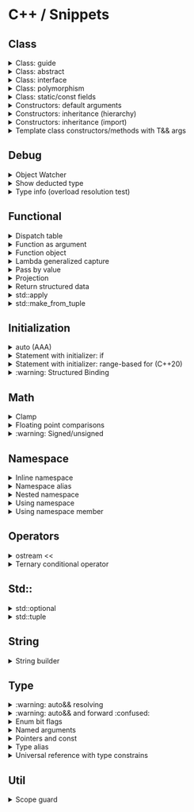 # C++ / Snippets

## Class

<details>
<summary>Class: guide</summary>

### Structure
```cpp
class MyClass [final]
{
public:
    // Types and type aliases
    // Static constants

    // Factory functions
    // Constructors and assignment operators
    // Destructor

    MyClass() = default;

    // Rule of five/zero
    MyClass(const MyClass&) = default;
    MyClass(MyClass&&) = default;
    MyClass& operator=(const MyClass&) = default;
    MyClass& operator=(MyClass&&) = default;
    [virtual] ~MyClass() = default;

    // Functions
    // Data members

protected:
    // Types and type aliases
    // Static constants
    // Functions
    // Data members

private:
    // Types and type aliases
    // Static constants
    // Functions
    // Data members
};
```

### Options

| Inheritance | Polymorphic<br>usage | Type | Class options |
|:---:|:---:|:---:|---|
| No ||| • `final` class<br>• rule of five/zero |
| :white_check_mark: | No | Abstract | • destructor: `virtual ~MyClass() = 0;`<br>• destructor body: `inline MyClass::~MyClass() {}` |
| :white_check_mark: | No | Concrete | • (optional) `final` class<br>• rule of five/zero |
| :white_check_mark: | :white_check_mark: | Interface | • destructor: `virtual ~MyClass() = default;` |
| :white_check_mark: | :white_check_mark: | Abstract | • destructor:<br>&nbsp;&nbsp;&nbsp;&nbsp;- base: `virtual ~MyClass() = 0;`<br>&nbsp;&nbsp;&nbsp;&nbsp;- derived: `~MyClass() override = 0;`<br>• destructor body: `inline MyClass::~MyClass() {}` |
| :white_check_mark: | :white_check_mark: | Concrete<br>(base) | • destructor: `virtual`, user-defined/`default`<br>• rule of five (user-defined/`default`)<br>• risk of slicing ([C.67](https://isocpp.github.io/CppCoreGuidelines/CppCoreGuidelines#c67-a-polymorphic-class-should-suppress-public-copymove)) |
| :white_check_mark: | :white_check_mark: | Concrete<br>(derived) | • (optional) `final` class<br>• rule of five/zero (mark destructor as `override`/`final`) |

### Tips

:warning: Make explicit move operations `noexcept` ([C.66](https://isocpp.github.io/CppCoreGuidelines/CppCoreGuidelines#c66-make-move-operations-noexcept)):
```cpp
MyClass(MyClass&& other) noexcept {...}
MyClass& operator=(MyClass&& other) noexcept {...}
```

### Specifiers: virtual/override/final
```cpp
struct A
{
    virtual ~A() = default;
    virtual void foo() [const] = 0;
};

struct B : A
{
    ~B() override;
    void foo() [const] override;
};

struct C final : B
{
    ~C() final;
    void foo() [const] final;
};
```

</details>

<details>
<summary>Class: abstract</summary>

```cpp
class AbstractBase
{
public:
    virtual ~AbstractBase() = 0;

    void process() const
    {
        step1();
        step2();
    };

    virtual void step1() const {...}
    virtual void step2() const {...}
};

inline AbstractBase::~AbstractBase() {}

class Derived : public AbstractBase
{
public:
    void step2() const override {...}
};
```

:arrow_forward: [**Demo**](https://godbolt.org/z/se7n64j9P)

</details>

<details>
<summary>Class: interface</summary>

```cpp
class ITest
{
public:
    virtual void test1() const = 0;
    virtual void test2() const = 0;
    virtual ~ITest() = default;
};

class Test : public ITest
{
public:
    void test1() const override {...}
    void test2() const override {...}
};
```

:arrow_forward: [**Demo**](https://godbolt.org/z/E97aTccbc)

</details>

<details>
<summary>Class: polymorphism</summary>

```cpp
class Base
{
public:
    virtual void run() const = 0;
    virtual ~Base() = default;
};

class Derived : public Base
{
public:
    void run() const override {...}
};

void polymorphic_call(const Base& base) {...}
void polymorphic_call(const Base* base) {...}
void polymorphic_call(std::shared_ptr<Base> base) {...}

void ref_and_ptr()
{
    auto derived = Derived{};
    Base& base_ref = derived;
    Base* base_ptr = &derived;
}

void shared_ptr()
{
    // create
    std::shared_ptr<Base> base_shared_ptr = std::make_shared<Derived>();

    // return
    auto return_base_shared_ptr = []() -> std::shared_ptr<Base> { return std::make_shared<Derived>(); };

    // call
    func(*base_shared_ptr);       // (const Base&)
    func(base_shared_ptr.get());  // (const Base*)
    func(base_shared_ptr);        // (std::shared_ptr<Base>)
}

void unique_ptr()
{
    // create
    std::unique_ptr<Base> base_unique_ptr = std::make_unique<Derived>();

    // return
    auto return_base_unique_ptr = []() -> std::unique_ptr<Base> { return std::make_unique<Derived>(); };

    // call
    func(*base_unique_ptr);       // (const Base&)
    func(base_unique_ptr.get());  // (const Base*)
}

void vector_of_unique_ptr()
{
    auto v = std::vector<std::unique_ptr<Base>>{};
    v.push_back(std::make_unique<Derived>());
}
```

:arrow_forward: [**Demo**](https://godbolt.org/z/YWevKsvo4)

</details>

<details>
<summary>Class: static/const fields</summary>

### Summary
```cpp
struct Summary
{
    // static mutable
    static inline ...

    // static const
    static inline const ...

    // non-static const
    const ...
};
```

### Full
```cpp
struct Static
{
    // static mutable
    static inline std::string mutable_str{"static mutable str"};

    // static const
    static inline const int const_int = 11;
    static constexpr    int constexpr_int = 11 * 2;

    // static const (heap allocated)
    static inline const std::string const_str{"static const str"};
    /* DON'T
    static constexpr    std::string constexpr_str{"static constexpr str"}; */

    // static const (cstr for string constants)
    static inline const auto const_cstr = "static const cstr";
    static constexpr    auto constexpr_cstr = "static constexpr cstr";
};

struct NonStatic
{
    // non-static mutable
    std::string mutable_str{"non-static mutable str"};

    // non-static const
    const std::string const_str{"non-static const str"};
};
```

:arrow_forward: [**Demo**](https://godbolt.org/z/a4jcrPrMo)

</details>

<details>
<summary>Constructors: default arguments</summary>

```cpp
#include <string>

class Employee
{
public:
    Employee(const std::string& name, int id = default_id) :
        name_{name},
        id_{id}
    {}

private:
    static constexpr int default_id = 0;

    std::string name_;
    int id_ = default_id;
};
```

</details>

<details>
<summary>Constructors: inheritance (hierarchy)</summary>

:arrow_forward: [**Run**](https://godbolt.org/z/xddov143j)

```cpp
#include <iostream>

void print(auto text)
{
    std::cout << text << " ";
}

struct A
{
    A()
    {
        print("A");
    }

    A(int x)
    {
        print("Ai");
    }
};

struct B : A
{
    B()
    {
        print("B");
    }

    B(int x)
        : A(x)
    {
        print("Bi");
    }
};

struct C : B
{
    C()
    {
        print("C");
    }

    C(int x)
        : B(x)
    {
        print("Ci");
    }

    C(double x)
    {
        print("Cd");
    }
};

int main()
{
    C();  // A B C

    std::cout << std::endl;

    C(1);  // Ai Bi Ci

    std::cout << std::endl;

    C(1.0);  // A B Cd
}
```

</details>

<details>
<summary>Constructors: inheritance (import)</summary>

```cpp
struct A
{
    explicit A(int x) {}
};

class B: public A
{
    using A::A;
};
```

```cpp
#include <vector>

template<typename T>
class my_vector : public std::vector<T>
{
public:
    using std::vector<T>::std::vector;  // Takes all vector's constructors
};
```

</details>

<details>
<summary>Template class constructors/methods with T&& args</summary>

:arrow_forward: [**Run**](https://godbolt.org/z/Tb781E4s3) [[object_watcher.h](src/object_watcher.h)]

```cpp
#include <iostream>
#include <utility>

#include <https://raw.githubusercontent.com/vitasok797/dev-notes/refs/heads/main/cpp/src/object_watcher.h>

using std::cout, std::endl;

using Watcher = vs::debug::CtorWatcher;

template<typename T>
struct Test1
{
    Test1(const T& x) : x_{x}
    {
        cout << "Test1 [const T&]" << endl;
    }

    // Catches only rvalues
    // T&& is rvalue ref of type T (not forwarding/universal ref)
    // So we need additional TestClass1(const T&) constructor
    // Note: both std::move and std::forward are acceptable
    Test1(T&& x) : x_{std::forward<T>(x)}
    {
        cout << "Test1 [T&&]";
        cout << (std::is_rvalue_reference_v<decltype(x)> ? " rvalue_ref" : "");
        cout << endl;
    }

    T x_;
};

template<typename T>
struct Test2
{
    Test2(T x) : x_{std::move(x)}
    {
        cout << "Test2 [T]" << endl;
    }

    T x_;
};

template<typename T>
struct Test3
{
    Test3(auto&& x) : x_{std::forward<decltype(x)>(x)}
    {
        cout << "Test3 [T&&]";
        cout << (std::is_rvalue_reference_v<decltype(x)> ? " rvalue_ref" : "");
        cout << endl;
    }

    T x_;
};

void lf() { cout << endl; }

void test1()
{
    auto w = Watcher{};
    Test1{w};
    lf();

    Test1{Watcher{}};
    lf();
}

void test2()
{
    auto w = Watcher{};
    Test2{w};
    lf();

    Test2{Watcher{}};
    lf();
}

void test3()
{
    auto w = Watcher{};
    Test3<Watcher>{w};
    lf();

    Test3<Watcher>{Watcher{}};
    lf();
}

int main()
{
    test1();
    test2();
    test3();
}
```

</details>

## Debug

<details>
<summary>Object Watcher</summary>

:arrow_forward: [**Demo** (CtorWatcher)](https://godbolt.org/z/5Yd5TxWhT) [[object_watcher.h](src/object_watcher.h)] \
:arrow_forward: [**Demo** (ObjWatcher)](https://godbolt.org/z/45q6TK5Kx) [[object_watcher.h](src/object_watcher.h)]

</details>

<details>
<summary>Show deducted type</summary>

[(StackOverflow) Using 'auto' type deduction - how to find out what type the compiler deduced?](https://stackoverflow.com/questions/38820579/using-auto-type-deduction-how-to-find-out-what-type-the-compiler-deduced)

```cpp
struct {} _ = ...
```

</details>

<details>
<summary>Type info (overload resolution test)</summary>

:arrow_forward: [**Demo** (overload resolution test)](https://godbolt.org/z/Wcfd717c9) [[type_info.h](src/type_info.h)]

</details>

## Functional

<details>
<summary>Dispatch table</summary>

:arrow_forward: [**Run**](https://godbolt.org/z/fnhbG7vz7)

```cpp
#include <functional>
#include <iostream>
#include <map>

double add(double a, double b)
{
    return a + b;
}

struct Sub
{
    double operator()(double a, double b)
    {
        return a - b;
    }
};

double mult_three(double a, double b, double c)
{
    return a * b * c;
}

int main()
{
    using namespace std::placeholders;

    auto disp_table = std::map<const char, std::function<double(double, double)>>
    {
        {'+', add},
        {'-', Sub{}},
        {'*', std::bind(mult_three, 1.0, _1, _2)},
        {'/', [](double a, double b) { return a / b; }}
    };

    std::cout << "3.5 + 4.5 = " << disp_table['+'](3.5, 4.5) << std::endl;
    std::cout << "3.5 - 4.5 = " << disp_table['-'](3.5, 4.5) << std::endl;
    std::cout << "3.5 * 4.5 = " << disp_table['*'](3.5, 4.5) << std::endl;
    std::cout << "3.5 / 4.5 = " << disp_table['/'](3.5, 4.5) << std::endl;
}
```

</details>

<details>
<summary>Function as argument</summary>

```cpp
#include <functional>

void func_arg(std::function<int(int, int)> f)
{
    int res = f(1, 2);
}
```

```cpp
void func_arg(auto f)
{
    int res = f(1, 2);
}
```

:arrow_forward: [**Demo**](https://godbolt.org/z/W71MMcabY)

</details>

<details>
<summary>Function object</summary>

:arrow_forward: [**Run**](https://godbolt.org/z/7xMds9jjq)

```cpp
#include <iostream>

struct Compare
{
    constexpr bool operator()(const auto& a, const auto& b) const
    {
        return a == b;
    }
};

inline constexpr Compare compare{};

int main()
{
    std::cout << compare(1, 2) << std::endl;
    std::cout << compare(2, 2) << std::endl;
    std::cout << compare(3, 2) << std::endl;
}
```

</details>

<details>
<summary>Lambda generalized capture</summary>

[(StackOverflow) What is a generalized lambda capture and why was it created?](https://stackoverflow.com/questions/41519450/what-is-a-generalized-lambda-capture-and-why-was-it-created/41520537#41520537)

```cpp
auto p_nums = std::make_unique<std::vector<int>>(nums);
auto lam = [p_nums=std::move(p_nums)]() { /* use p_nums */ };
```

```cpp
auto lam = [i=0](const std::string &s) mutable
{
    return std::to_string(i++) + ":" + s;
};

std::cout << lam("aaa") << std::endl;  // 0:aaa
std::cout << lam("bbb") << std::endl;  // 1:bbb
std::cout << lam("ccc") << std::endl;  // 2:ccc
```

</details>

<details>
<summary>Pass by value</summary>

* _Cheaply-copied types (2\*sizeof(void\*))_
* _Impossible to copy types_
* Iterators
* Functors, lambdas, std::function
* Views (std::string_view, std::span)
* std::shared_ptr (sharing ownership)
* std::unique_ptr (taking ownership)

</details>

<details>
<summary>Projection</summary>

:arrow_forward: [**Run**](https://godbolt.org/z/xb4bxo4EY)

```cpp
#include <functional>
#include <iostream>
#include <vector>

struct Rect
{
    std::string name;
    double a = 0.0;
    double b = 0.0;

    double area() const { return a * b; }
};

//=============================================================================
// Run projection
//-----------------------------------------------------------------------------
// const P&  proj: NO (doesn't accept mutable lambdas/functors)
//       P&  proj: NO (doesn't accept rvalues)
//       P&& proj: NO (confusing if there is no forwarding)
//       P   proj: YES
//=============================================================================
// Store projection for lazy evaluation
//-----------------------------------------------------------------------------
// const P&  proj: NO
//       P&  proj: NO
//       P&& proj: YES (pass by forwarding ref, then store by std::forward)
//       P   proj: YES (pass by value, then store by std::move)
//=============================================================================
template<typename R, typename P = std::identity>
void print_range_with_proj(const R& range, P proj = {})
{
    std::cout << "---------------" << std::endl;
    for (const auto& x : range)
    {
        std::cout << std::invoke(proj, x) << std::endl;
    }
};

int main()
{
    auto v1 = std::vector<Rect>
    {
        {"bbb", 1.0, 2.0},
        {"aaa", 11.0, 220.0},
        {"ccc", 12.0, 22.0}
    };

    print_range_with_proj(v1, &Rect::name);
    print_range_with_proj(v1, &Rect::area);
    print_range_with_proj(v1, [](const Rect& rect) { return rect.a + rect.b; });

    auto v2 = std::vector<std::string>
    {
        "xxx",
        "yyyyy",
        "z"
    };

    print_range_with_proj(v2);
    print_range_with_proj(v2, &std::string::length);
}
```

</details>

<details>
<summary>Return structured data</summary>

```cpp
struct Data { int i; double d; };

Data get_data()
{
    return {42, 0.1};
    return Data{42, 0.1};
}
```

```cpp
auto get_data()
{
    struct Data { int i; double d; };
    return Data{42, 0.2};
}
```

```cpp
std::tuple<int, double> get_data()
{
    return {42, 0.3};
}
```

:arrow_forward: [**Demo**](https://godbolt.org/z/exdTYbvsx)

</details>

<details>
<summary>std::apply</summary>

:arrow_forward: [**Run**](https://godbolt.org/z/fE8c846Pj)

```cpp
#include <iostream>
#include <tuple>

int sum(int a, int b, int c)
{
    return a + b + c;
}

int main()
{
    auto numbers = std::tuple{1, 2, 3};
    std::cout << "apply res: " << std::apply(sum, numbers) << std::endl;
}
```

</details>

<details>
<summary>std::make_from_tuple</summary>

:arrow_forward: [**Run**](https://godbolt.org/z/4andfo1hb)

```cpp
#include <iostream>
#include <tuple>

struct Foo
{
    Foo(int first, float second, int third)
    {
        std::cout << "make_from_tuple ctor: ";
        std::cout << first << ", " << second << ", " << third << std::endl;
    }
};

int main()
{
    auto ctor_args = std::tuple{10, 20.2, 30};
    std::make_from_tuple<Foo>(ctor_args);
}
```

</details>

## Initialization

<details>
<summary>auto (AAA)</summary>

:point_right: `auto` means "take exactly the type on the right-hand side, but strip off top-level const/volatile and &/&&"

Syntax:
```cpp
[const] auto[&] x = expr;
[const] auto[&] x = type{expr};
```

Examples:
```cpp
auto i = int64_t{123};
auto v = std::vector<int>{};
auto get_size = [](const auto& x) { return x.size(); };
```

Heap allocation:
```cpp
auto w = new Widget{};
auto w = std::make_unique<Widget>();
```

Strings:
```cpp
using namespace std::literals;

// const char* x = "hello";
auto x = "hello";

// std::string x = "hello";
auto x = std::string{"hello"};
auto x = "hello"s;

// std::string_view x = "hello";
auto x = std::string_view{"hello"};
auto x = "hello"sv;
```

Loop counter:
```cpp
for(auto i = size_t{0}; i < v.size(); ++i)
for(auto i = vs::Index{0}; i < vs::signed_size(v); ++i)

for(auto i = vs::signed_size(v) - 1; i >= 0; --i)
```

Singned/unsignned cast with helpers:
```cpp
auto x = vs::as_signed(integer_expr);
auto x = vs::as_unsigned(integer_expr);
```

Init by function return value:
```cpp
Gadget get_gadget();

Widget w = get_gadget();  // BAD: implicit conversion Gadget to Widget (creates a temporary)
auto w = get_gadget();  // GOOD: no implicit conversion
auto w = Widget{ get_gadget() };  // GOOD: implicit conversion with intent
```

std::initializer_list issue:
```cpp
auto i = 3;    // int
auto i(3);     // int
auto i{3};     // C++11: std::initializer_list<int>
               // C++14: int (only for single item in list)
auto i = {3};  // C++11: std::initializer_list<int>
               // C++14: std::initializer_list<int>
```

</details>

<details>
<summary>Statement with initializer: if</summary>

[(Article) C++17 If statement with initializer](https://skebanga.github.io/if-with-initializer/)

```cpp
if (init; condition) {...}
```

```cpp
if (auto a = getval(); a < 10) {...}
```

```cpp
switch (auto ch = getnext(); ch)
{
    // case statements
}
```

```cpp
if (auto [it_elem, success] = mymap.insert(std::pair('a', 100)); success) {...}
```

</details>

<details>
<summary>Statement with initializer: range-based for (C++20)</summary>

```cpp
for (init; decl : expr)
```

```cpp
for (auto i = size_t{}; const auto& x : container)
{
    std::cout << i++ << ": " << x << std::endl;
}
```

```cpp
for (auto& x : foo().items()) {...}  // undefined behavior if foo() returns by value
                                     // https://pvs-studio.ru/ru/blog/posts/cpp/1149/#ID5FFD7E2F1C
for (auto thing = foo(); auto& x : thing.items()) {...}  // OK
```

</details>

<details>
<summary>:warning: Structured Binding</summary>

[(Reference) Structured binding](https://en.cppreference.com/w/cpp/language/structured_binding)

```cpp
auto [a, b, c] =
const auto [a, b, c] =

auto& [a, b, c] =
const auto& [a, b, c] =

auto&& [a, b, c] =
```

```cpp
auto [_, b, c] =
```

Unpack tuple:
```cpp
#include <tuple>

auto tuple = std::tuple{1, 'a', 2.3};

auto [a, b, c] = tuple;
```

Unpack struct:
```cpp
struct Foo
{
    int i;
    char c;
    double d;
};

auto f = Foo{1, 'a', 2.3};

auto [i, c, d] = f;
```

Unpack map:
```cpp
#include <map>

for (const auto& [k, v] : mymap) {...}
```

</details>

## Math

<details>
<summary>Clamp</summary>

```cpp
#include <algorithm>
#include <iostream>

int main()
{
    std::cout << std::clamp(0.5, 1.0, 2.0) << std::endl;  // 1
    std::cout << std::clamp(1.5, 1.0, 2.0) << std::endl;  // 1.5
    std::cout << std::clamp(2.5, 1.0, 2.0) << std::endl;  // 2
}
```

</details>

<details>
<summary>Floating point comparisons</summary>

[(LearnCpp) Relational operators and floating point comparisons](https://www.learncpp.com/cpp-tutorial/relational-operators-and-floating-point-comparisons/)

:arrow_forward: [**Demo**](https://godbolt.org/z/E8rzKnqqf) [[calc.h](src/calc.h)]

</details>

<details>
<summary>:warning: Signed/unsigned</summary>

### Loop counter
```cpp
for(auto i = size_t{0}; i < v.size(); ++i)
for(auto i = vs::Index{0}; i < vs::signed_size(v); ++i)

for(auto i = vs::signed_size(v) - 1; i >= 0; --i)
```

:arrow_forward: [**Demo** (arithmetic)](https://godbolt.org/z/67qo5cnd7) [[util.h](src/util.h)] \
:arrow_forward: [**Demo** (index)](https://godbolt.org/z/6fPKrWz8b) [[util.h](src/util.h)] \
:arrow_forward: [**Demo** (accumulate)](https://godbolt.org/z/x5ehf4vME) [[util.h](src/util.h)]

</details>

## Namespace

<details>
<summary>Inline namespace</summary>

```cpp
#include <iostream>

inline namespace V1
{
    void doSomething()
    {
        std::cout << "V1\n";
    }
}

namespace V2
{
    void doSomething()
    {
        std::cout << "V2\n";
    }
}

int main()
{
    V1::doSomething();
    V2::doSomething();

    // calls V1
    doSomething();

    return 0;
}
```

</details>

<details>
<summary>Namespace alias</summary>

```cpp
namespace fbz = foo::bar::baz;
```

</details>

<details>
<summary>Nested namespace</summary>

```cpp
namespace A::B::C
{
   // ...
}
```

</details>

<details>
<summary>Using namespace</summary>

[(Reference) Using namespace](https://en.cppreference.com/w/cpp/language/namespace#Using-directives)

```cpp
namespace A {...}

namespace B
{
    using namespace A;
}
```

</details>

<details>
<summary>Using namespace member</summary>

```cpp
using std::cout;
using std::endl;
```

```cpp
using std::cout, std::endl;
```

</details>

## Operators

<details>
<summary>ostream <<</summary>

```cpp
inline std::ostream& operator<<(std::ostream& os, const Person& person)
{
    return os << person.surname << " " << person.firstname << " was born in " << person.year;
}
```

```cpp
class PrivatePerson
{
public:
    friend std::ostream& operator<<(std::ostream& os, const PrivatePerson& person);
};

inline std::ostream& operator<<(std::ostream& os, const PrivatePerson& person)
{
    return os << person.alias_ << " was born in " << person.year_;
}
```

```cpp
class PrivatePerson
{
public:
    friend std::ostream& operator<<(std::ostream& os, const PrivatePerson& person)
    {
        return os << person.alias_ << " was born in " << person.year_;
    }
};
```

:arrow_forward: [**Demo**](https://godbolt.org/z/M1dq9Kofh)

</details>

<details>
<summary>Ternary conditional operator</summary>

```cpp
condition ? true_expression : false_expression
```

</details>

## Std::

<details>
<summary>std::optional</summary>

### Create
```cpp
// inplace
auto opt = std::make_optional<Type>(1, 2);

// move
auto opt = std::optional<Type>{std::move(type_inst)};
auto opt = std::optional<Type>{Type{1, 2}};

// copy
auto opt = std::optional<Type>{type_inst};
```

### Return
```cpp
std::optional<Type> return_opt()
{
    if (!success) return std::nullopt;
    if (!success) return {};

    // inplace (single-arg + non-explicit ctor only)
    return 1;

    // inplace
    return std::make_optional<Type>(1, 2);

    // move
    return std::move(type_inst);
    return Type{1, 2};
}
```

### Argument
```cpp
void func(const std::optional<std::string>& arg)
{
    if (arg)
    {
        // use: *arg
        // use: arg.value()
    }
}

func({});
func(std::nullopt);
func("hello");
```

```cpp
void func_nocopy(const vs::util::optional_ref<const std::string> arg)
{
    if (arg)
    {
        auto& value = arg->get();
    }
}

const auto s = std::string{"world"};
func_nocopy(s);
```

### Get value
```cpp
// opt.value() or *opt
const auto& value = opt.value();             // const ref
      auto& value = opt.value();             // ref
      auto  value = opt.value();             // copy
      auto  value = std::move(opt).value();  // move

// opt.value_or()
auto value = opt.value_or(...);             // copy
auto value = std::move(opt).value_or(...);  // move
```

### Usage
```cpp
auto opt = return_opt();

// use: opt.value_or(...)

if (opt)
if (opt.has_value())
{
    // use: *opt
    // use: opt.value()
}
```

```cpp
if (auto opt = return_opt(); opt.has_value())
{
    // use: *opt
    // use: opt.value()
}
```

```cpp
// no nesting on positive path

auto opt = return_opt();
if (!opt) return;

auto& value = *opt;

// use: value
```

:arrow_forward: [**Demo** (initialization)](https://godbolt.org/z/3PcKTG431) [[object_watcher.h](src/object_watcher.h)] \
:arrow_forward: [**Demo** (usage)](https://godbolt.org/z/96KqW36xe) [[util.h](src/util.h)]

</details>

<details>
<summary>std::tuple</summary>

### Create
```cpp
// inplace (single-arg ctor only)
auto t = std::tuple<int, Watcher>{0, 1};

// move
auto t = std::tuple<int, Watcher>{0, std::move(w)};
auto t = std::tuple<int, Watcher>{0, Watcher{1, 2}};
```

### Return
```cpp
// inplace (single-arg + non-explicit ctor only)
std::tuple<int, Watcher> return_tuple() { return {0, 1}; }

// inplace (single-arg ctor only)
std::tuple<int, Watcher> return_tuple() { return std::tuple<int, Watcher>{0, 1}; }

// move
std::tuple<int, Watcher> return_tuple() { return {0, std::move(w)}; }
std::tuple<int, Watcher> return_tuple() { return {0, Watcher{1, 2}}; }
```

:arrow_forward: [**Demo** (initialization)](https://godbolt.org/z/MET71zdG1) [[object_watcher.h](src/object_watcher.h)]

[(StackOverflow) Why do I not get guaranteed copy elision with std::tuple?](https://stackoverflow.com/questions/63560015/why-do-i-not-get-guaranteed-copy-elision-with-stdtuple/63560206#63560206)

</details>

## String

<details>
<summary>String builder</summary>

:arrow_forward: [**Run**](https://godbolt.org/z/n4nKdqjjW)

```cpp
#include <iostream>
#include <sstream>

void build_string_1()
{
    auto ss = std::ostringstream{};

    ss << "Hello";
    ss << " from";
    ss << " string builder 1";

    std::string res1 = ss.str();
    std::string res2 = std::move(ss).str();

    std::cout << res1 << std::endl;
    std::cout << res2 << std::endl;
}

void build_string_2()
{
    auto res = std::string{};

    res.reserve(100);  // optional

    res += "Hello";
    res += " from";
    res += " string builder 2";

    std::cout << res << std::endl;
}

int main()
{
    build_string_1();
    build_string_2();
}
```

</details>

## Type

<details>
<summary>:warning: auto&& resolving</summary>

:arrow_forward: [**Run**](https://godbolt.org/z/qhcsK1GW3)

```cpp
#include <map>
#include <tuple>
#include <vector>

void test_scalar()
{
    auto x = 0;
    auto&& x1 = x;
    // int& x1

    auto&& x2 = 0;
    // int&& x2
}

void test_tuple_binding_by_uref()
{
    auto tuple = std::tuple{1, 2.0};
    auto&& [x1, y1] = tuple;
    // int& x1, double& y1

    auto&& [x2, y2] = std::tuple{1, 2.0};
    // int& x2, double& y2 (lvalue refs to original temporary tuple)
}

void test_tuple_binding_by_copy()
{
    auto tuple = std::tuple{1, 2.0};
    auto [x1, y1] = tuple;
    // int& x1, double& y1 (lvalue refs to tuple copy)

    auto [x2, y2] = std::tuple{1, 2.0};
    // int& x2, double& y2 (lvalue refs to original temporary tuple)
}

void test_vector_el()
{
    auto&& v = std::vector{1, 2, 3};
    // std::vector<int>&& v

    auto&& x = v[0];
    // !!!
    // int& x
}

void test_vector_proxy_el()
{
    auto&& v = std::vector<bool>{true, false, true};
    // std::vector<bool>&& v

    auto&& x = v[0];
    // bool&& x (rvalue ref to temporary proxy object)
}

void test_iteration_vector()
{
    auto v = std::vector{1, 2, 3};
    for (auto&& el : v) {}
    // int& el

    for (auto&& el : std::vector{1, 2, 3}) {}
    // !!!
    // int& el
    // ---------------------------------------------------------------------------
    // for(; !operator==(__begin1, __end1); __begin1.operator++())
    //   int & el = __begin1.operator*();

    for (auto&& el : std::vector<bool>{true, false, true}) {}
    // bool&& el (rvalue ref to temporary proxy object)
}

void test_iteration_binding_map()
{
    auto m = std::map<int, double>{{1, 10.0}, {2, 20.0}};
    for (auto&& [k, v] : m) {}
    // const int& k, double& v

    for (auto&& [k, v] : std::map<int, double>{{1, 10.0}, {2, 20.0}}) {}
    // !!!
    // const int& k, double& v
}

void test_struct_binding_by_uref()
{
    struct S { int x; double y; };

    auto s = S{1, 2.0};
    auto&& [x1, y1] = s;
    // int& x1, double& y1

    auto&& [x2, y2] = S{1, 2.0};
    // int& x2, double& y2 (lvalue refs to original temporary struct)
}

void test_struct_binding_by_copy()
{
    struct S { int x; double y; };

    auto s = S{1, 2.0};
    auto [x1, y1] = s;
    // int& x1, double& y1 (lvalue refs to struct copy)

    auto [x2, y2] = S{1, 2.0};
    // int& x2, double& y2 (lvalue refs to original temporary struct)
}

int main()
{
    test_scalar();
    test_tuple_binding_by_uref();
    test_tuple_binding_by_copy();
    test_vector_el();
    test_vector_proxy_el();
    test_iteration_vector();
    test_iteration_binding_map();
    test_struct_binding_by_uref();
    test_struct_binding_by_copy();
}
```

</details>

<details>
<summary>:warning: auto&& and forward :confused:</summary>

### Summary
```cpp
for (auto&& el : my_range)
auto&& [el, _] = my_tuple;
auto&& [el, _] = my_struct;

if constexpr (std::is_rvalue_reference_v<decltype(my_range)>)
if constexpr (std::is_rvalue_reference_v<decltype(my_tuple)>)
if constexpr (std::is_rvalue_reference_v<decltype(my_struct)>)
{
    vec.push_back(std::move(el));
}
else
{
    vec.push_back(el);
}
```

:arrow_forward: [**Run**](https://godbolt.org/z/MTaYK9coG)

```cpp
#include <iostream>
#include <tuple>
#include <utility>
#include <vector>

using std::cout, std::endl;

enum class ArgType { VAL, RVAL };

struct Watcher
{
    Watcher() = default;
    Watcher& operator=(const Watcher&) = delete;
    Watcher& operator=(Watcher&&) = delete;
    Watcher(const Watcher&) noexcept { operations_history += "C"; }
    Watcher(Watcher&&) noexcept { operations_history += "M"; }

    static inline std::string operations_history{};

    static void check(const std::string& desc, ArgType arg_type)
    {
        auto operations_expected = std::string{};
        if (arg_type == ArgType::VAL)
        {
            operations_expected = "C";
            cout << desc << " (val)";
        }
        else
        {
            operations_expected = "M";
            cout << desc << " (RVAL)";
        }

        cout << " --> " << operations_history;
        if (operations_history != operations_expected)
        {
            cout << " ERROR (expected: " << operations_expected << ")";
        }

        cout << endl;
        operations_history.clear();
    }
};

// ----------------------------------------------------------------------------------------------

void append_range_bad(auto& dest, auto&& range)
{
    for (auto&& el : range)
    {
        dest.push_back(std::forward<decltype(el)>(el));
    }
}

void append_range_good(auto& dest, auto&& range)
{
    for (auto&& el : range)
    {
        if constexpr (std::is_rvalue_reference_v<decltype(range)>)
        {
            dest.push_back(std::move(el));
        }
        else
        {
            dest.push_back(el);
        }
    }
}

// solution using std::forward_like (C++23)
// void append_range_good_2(auto& dest, auto&& range)
// {
//     for (auto&& el : range)
//     {
//         dest.push_back(std::forward_like<decltype(range)>(el));
//     }
// }

void test_range_for()
{
    auto vec = std::vector<Watcher>(1);
    auto dest = std::vector<Watcher>{};
    dest.reserve(100);

    append_range_bad(dest, vec);
    Watcher::check("append_range_bad", ArgType::VAL);

    append_range_bad(dest, std::vector<Watcher>(1));
    Watcher::check("append_range_bad", ArgType::RVAL);

    append_range_good(dest, vec);
    Watcher::check("append_range_good", ArgType::VAL);

    append_range_good(dest, std::vector<Watcher>(1));
    Watcher::check("append_range_good", ArgType::RVAL);

    cout << endl;
}

// ----------------------------------------------------------------------------------------------

void append_tuple_bad(auto& dest, auto&& tuple)
{
    auto&& [watcher, _] = tuple;
    dest.push_back(std::forward<decltype(watcher)>(watcher));
}

void append_tuple_good(auto& dest, auto&& tuple)
{
    auto&& [watcher, _] = tuple;

    if constexpr (std::is_rvalue_reference_v<decltype(tuple)>)
    {
        dest.push_back(std::move(watcher));
    }
    else
    {
        dest.push_back(watcher);
    }
}

void test_tuple()
{
    auto tuple = std::tuple<Watcher, int>{};
    auto dest = std::vector<Watcher>{};
    dest.reserve(100);

    append_tuple_bad(dest, tuple);
    Watcher::check("append_tuple_bad", ArgType::VAL);

    append_tuple_bad(dest, std::tuple<Watcher, int>{});
    Watcher::check("append_tuple_bad", ArgType::RVAL);

    append_tuple_good(dest, tuple);
    Watcher::check("append_tuple_good", ArgType::VAL);

    append_tuple_good(dest, std::tuple<Watcher, int>{});
    Watcher::check("append_tuple_good", ArgType::RVAL);

    cout << endl;
}

// ----------------------------------------------------------------------------------------------

struct TestStruct { Watcher w; int i; };

void append_struct_bad_1(auto& dest, auto&& test_struct)
{
    auto&& [watcher, _] = test_struct;
    dest.push_back(std::forward<decltype(watcher)>(watcher));
}

void append_struct_bad_2(auto& dest, auto&& test_struct)
{
    dest.push_back(std::forward<decltype(test_struct.w)>(test_struct.w));
}

void append_struct_good_1(auto& dest, auto&& test_struct)
{
    dest.push_back(std::forward<decltype(test_struct)>(test_struct).w);
}

void append_struct_good_2(auto& dest, auto&& test_struct)
{
    auto&& [watcher, _] = test_struct;

    if constexpr (std::is_rvalue_reference_v<decltype(test_struct)>)
    {
        dest.push_back(std::move(watcher));
    }
    else
    {
        dest.push_back(watcher);
    }
}

void test_struct()
{
    auto test_struct = TestStruct{};
    auto dest = std::vector<Watcher>{};
    dest.reserve(100);

    append_struct_bad_1(dest, test_struct);
    Watcher::check("append_struct_bad_1", ArgType::VAL);

    append_struct_bad_1(dest, TestStruct{});
    Watcher::check("append_struct_bad_1", ArgType::RVAL);

    append_struct_bad_2(dest, test_struct);
    Watcher::check("append_struct_bad_2", ArgType::VAL);

    append_struct_bad_2(dest, TestStruct{});
    Watcher::check("append_struct_bad_2", ArgType::RVAL);

    append_struct_good_1(dest, test_struct);
    Watcher::check("append_struct_good_1", ArgType::VAL);

    append_struct_good_1(dest, TestStruct{});
    Watcher::check("append_struct_good_1", ArgType::RVAL);

    append_struct_good_2(dest, test_struct);
    Watcher::check("append_struct_good_2", ArgType::VAL);

    append_struct_good_2(dest, TestStruct{});
    Watcher::check("append_struct_good_2", ArgType::RVAL);

    cout << endl;
}

// ----------------------------------------------------------------------------------------------

int main()
{
    test_range_for();
    test_tuple();
    test_struct();
}
```

</details>

<details>
<summary>Enum bit flags</summary>

Libs: [magic_enum](https://github.com/Neargye/magic_enum)

:arrow_forward: [**Run**](https://godbolt.org/z/bMnr4q14c)

```cpp
#include <cstdint>

#include <magic_enum/magic_enum_containers.hpp>

enum class Option : uint64_t
{
    OPT1 = uint64_t{1} << 0,
    OPT2 = uint64_t{1} << 1,
    OPT3 = uint64_t{1} << 2,
    OPT4 = uint64_t{1} << 3,
};
using OptionFlags = magic_enum::containers::bitset<Option>;
inline constexpr OptionFlags no_options{};

enum class OtherOption : uint32_t
{
    OPT1 = 1 << 0,
    OPT2 = 1 << 1,
    OPT3 = 1 << 2,
    OPT4 = 1 << 3,
};
using OtherOptionFlags = magic_enum::containers::bitset<OtherOption>;

// ----------------------------------------------------------------------------------------------

#include <cassert>
#include <format>
#include <iostream>

using std::cout, std::endl;

void print_options(OptionFlags opt)
{
    bool opt1_set = opt.test(Option::OPT1);
    bool opt2_set = opt.test(Option::OPT2);
    bool opt3_set = opt[Option::OPT3];
    bool opt4_set = opt[Option::OPT4];

    bool all = opt.all();
    bool any = opt.any();
    bool none = opt.none();
    assert(none == !any);

    size_t total_flags_count = opt.size();
    size_t set_flags_count = opt.count();

    std::string as_str = opt.to_string();
    std::string as_str_bin = opt.to_string({}, '0', '1');
    unsigned long long as_raw = opt.to_ullong({});

    cout << (opt1_set ? "+" : "o");
    cout << (opt2_set ? "+" : "o");
    cout << (opt3_set ? "+" : "o");
    cout << (opt4_set ? "+" : "o");
    cout << std::format("  {:19}", as_str);
    cout << std::format("  ({}/{})", set_flags_count, total_flags_count);
    cout << std::format(" ({})", as_str_bin);
    cout << std::format(" (raw:{:02})", as_raw);
    cout << (none ? " (NONE)" : "");
    cout << (all ? " (ALL)" : "");
    cout << endl;
}

int main()
{
    OptionFlags opt;

    // create: from raw
    int raw = 7;
    opt = OptionFlags{{}, static_cast<unsigned long long>(raw)};
    print_options(opt);

    // create: from enum list
    opt = OptionFlags{Option::OPT1, Option::OPT2};
    print_options(opt);

    // create: from enum
    opt = OptionFlags{Option::OPT1};
    print_options(opt);

    // create: empty
    opt = OptionFlags{};
    print_options(opt);

    // set
    opt.set(Option::OPT1);
    opt |= OptionFlags{Option::OPT2, Option::OPT3};
    print_options(opt);

    // toggle
    opt[Option::OPT4] = !opt[Option::OPT4];
    print_options(opt);
    opt[Option::OPT4] = !opt[Option::OPT4];
    print_options(opt);

    // reset
    opt.set(Option::OPT3, false);
    opt.reset(Option::OPT2);
    print_options(opt);

    // inverse
    opt.flip();
    print_options(opt);

    // clear
    opt.reset();
    print_options(opt);

    // set all
    opt.set();
    print_options(opt);

    // == != operators
    OptionFlags opt_lhs{Option::OPT1, Option::OPT2};
    OptionFlags opt_rhs_same{Option::OPT1, Option::OPT2};
    OptionFlags opt_rhs_diff{Option::OPT1, Option::OPT3};
    assert(opt_lhs == opt_rhs_same);
    assert(opt_lhs != opt_rhs_diff);

    // | operator
    OptionFlags opt13{Option::OPT1, Option::OPT3};
    OptionFlags opt2{Option::OPT2};
    OptionFlags opt123{Option::OPT1, Option::OPT2, Option::OPT3};
    assert(opt123 == (opt13 | opt2));

    // function args
    cout << endl;
    auto func = [](int a, OptionFlags opt = OptionFlags{}, int b = 0)
    {
        cout << "func: [" << opt << "]" << endl;
    };
    func(1);
    func(1, OptionFlags{Option::OPT1, Option::OPT2});
    func(1, {Option::OPT3, Option::OPT4});
    func(1, OptionFlags{}, 2);
    func(1, no_options, 2);

    //-----------------
    // errors
    //-----------------

    // OtherOptionFlags other_opt{OtherOption::OPT1, OtherOption::OPT2};
    // other_opt.set(Option::OPT3);

    // OtherOptionFlags other_opt{OtherOption::OPT1, OtherOption::OPT2};
    // print_options(other_opt);
}
```

</details>

<details>
<summary>Named arguments</summary>

Libs: [strong_type](https://github.com/rollbear/strong_type)

:arrow_forward: [**Run**](https://godbolt.org/z/Y9ocj6c8c)

```cpp
#include <iostream>
#include <string>

#include <strong_type/strong_type.hpp>

using FirstName = strong::type<std::string, struct FirstName_tag>;
using LastName = strong::type<std::string, struct LastName_tag>;

void func(const FirstName& first_name, const LastName& last_name)
{
    std::cout << "FirstName: " << first_name.value_of() << std::endl;
    std::cout << "LastName: " << last_name.value_of() << std::endl;
}

int main()
{
    func(FirstName{"John"}, LastName{"Doe"});
}
```

</details>

<details>
<summary>Pointers and const</summary>

| Declaration syntax      | Description                | Reassign?              | Modify target?         |
|-------------------------|----------------------------|:----------------------:|:----------------------:|
| **`const Type*`**       | **pointer-to**-const       | :white_check_mark: Yes | No                     |
| `Type const*`           | **pointer-to**-const       | :white_check_mark: Yes | No                     |
| **`Type* const`**       | const **pointer**          | No                     | :white_check_mark: Yes |
| **`const Type* const`** | const **pointer-to**-const | No                     | No                     |
| `Type const* const`     | const **pointer-to**-const | No                     | No                     |

</details>

<details>
<summary>Type alias</summary>

[(Reference) Type alias](https://en.cppreference.com/w/cpp/language/type_alias)

### Simple
```cpp
using UserId = int;
using UserAccounts = std::map<UserId, std::vector<Account>>;
```

### Template
```cpp
template<typename T>
using UserAccounts = std::map<UserId, std::vector<T>>;
```

### Nested
```cpp
struct Shape
{
    using VertexList = std::vector<Point>;
    VertexList vertexes;
};

Shape MakeShape()
{
    return Shape{ Shape::VertexList{{1,0}, {0,1}, {0,0}, {1,1}} };
}
```

### Function pointer
```cpp
// identical to: typedef void (*func)(int, int);
using func = void (*) (int, int);
```

</details>

<details>
<summary>Universal reference with type constrains</summary>

[(Reddit) A syntax for universal references of concrete types](https://www.reddit.com/r/cpp/comments/hyfz76/a_syntax_for_universal_references_of_concrete/)

```cpp
#include <concepts>

template<std::convertible_to<double> T>
void convertible_to_double(T&& x) {...}
```

```cpp
#include <concepts>

template<typename T>
requires std::same_as<std::decay_t<T>, std::string>
void same_as_string_1(T&& x) {...}
```

```cpp
#include <concepts>

template<typename T1, typename T2>
concept same_type = std::same_as<std::decay_t<T1>, std::decay_t<T2>>;

template<typename T>
requires same_type<T, std::string>
void same_as_string_2(T&& x) {...}
```

:arrow_forward: [**Demo**](https://godbolt.org/z/65W1E9Y5x) [[type_info.h](src/type_info.h)]

</details>

## Util

<details>
<summary>Scope guard</summary>

:arrow_forward: [**Run**](https://godbolt.org/z/rq66eaTWK) [[scope_guard.h](src/scope_guard.h)]

```cpp
#include <iostream>

#include <https://raw.githubusercontent.com/vitasok797/dev-notes/refs/heads/main/cpp/src/scope_guard.h>

using std::cout, std::endl;

using vs::util::ScopeGuard;
using vs::util::make_scope_guard;

struct Resource
{
    Resource() { cout << "resource created" << endl; }
    void use() { cout << "resource using" << endl; }
    void close() { cout << "resource closed" << endl; }
} ;

int main()
{
    {
        cout << "--- scope in 1 ---" << endl;

        auto guard1 = ScopeGuard([]() { cout << "guard1" << endl; });

        auto lam2 = []() { cout << "guard2" << endl; };
        auto guard2 = make_scope_guard(lam2);

        auto guard3 = make_scope_guard([]() { cout << "guard3" << endl; });
        guard3.dismiss();

        cout << "--- scope out 1 ---" << endl;
    }

    cout << endl;

    {
        cout << "--- scope in 2 ---" << endl;

        auto resource = Resource{};
        auto scope_guard = ScopeGuard{[&]() { resource.close(); }};

        // ...
        resource.use();
        // ...

        cout << "--- scope out 2 ---" << endl;
    }

    cout << endl;

    {
        cout << "--- scope in 3 ---" << endl;

        VS_SCOPE_GUARD{ cout << "additional SCOPE_GUARD" << endl; };

        auto resource = Resource{};
        VS_SCOPE_GUARD{ resource.close(); };

        // ...
        resource.use();
        // ...

        cout << "--- scope out 3 ---" << endl;
    }
}
```

</details>
